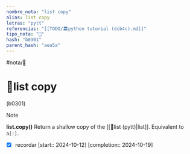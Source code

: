 ```yaml
---
nombre_nota: "list copy"
alias: list copy
letras: "pytt"
referencias: "[[TODO/🏛️python tutorial (dcb4c).md]]"
tipo_nota: "📑"
hash: "b0301"
parent_hash: "aea5a"
---
```


#nota/📑

# 📑list copy
<div class="hash">(b0301)</div>

 
> [!NOTE] 
>   __list.copy()__
Return a shallow copy of the [[📑list (pytt)|list]]. Equivalent to `a[:]`.


- [x] recordar  [start:: 2024-10-12]  [completion:: 2024-10-19]
